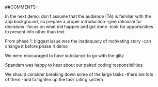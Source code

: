##COMMENTS:

In the next demo: don’t assume that the audience (TA) is familiar with the app background, so prepare a proper introduction
	-give rationale for decisions
	-focus on what did happen and got done
	-look for opportunities to present info other than text

From phase 1: biggest issue was the inadequacy of motivating story
	-can change it before phase 4 demo

We were encouraged to have substance to go with the glitz

Spandam was happy to hear about our paired coding responsibilities

We should consider breaking down some of the large tasks
	-there are lots of them
	-and to tighten up the task rating system

